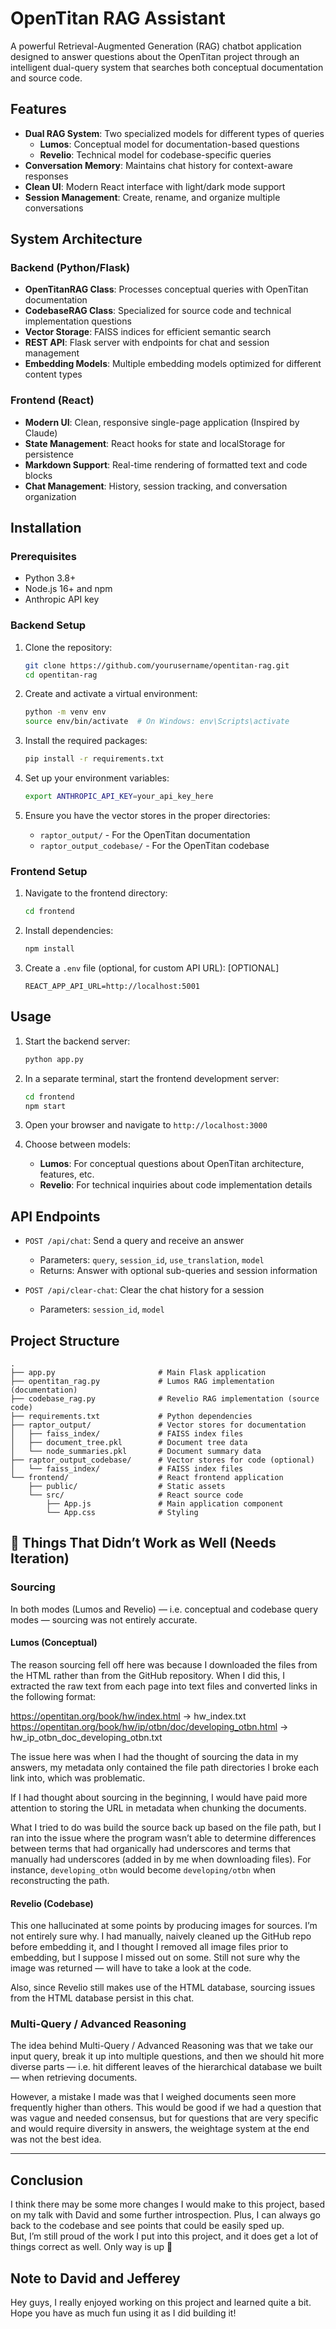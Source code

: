 # OpenTitan RAG Assistant

A powerful Retrieval-Augmented Generation (RAG) chatbot application designed to answer questions about the OpenTitan project through an intelligent dual-query system that searches both conceptual documentation and source code.


## Features

- **Dual RAG System**: Two specialized models for different types of queries
  - **Lumos**: Conceptual model for documentation-based questions
  - **Revelio**: Technical model for codebase-specific queries
- **Conversation Memory**: Maintains chat history for context-aware responses
- **Clean UI**: Modern React interface with light/dark mode support
- **Session Management**: Create, rename, and organize multiple conversations

## System Architecture

### Backend (Python/Flask)

- **OpenTitanRAG Class**: Processes conceptual queries with OpenTitan documentation
- **CodebaseRAG Class**: Specialized for source code and technical implementation questions
- **Vector Storage**: FAISS indices for efficient semantic search
- **REST API**: Flask server with endpoints for chat and session management
- **Embedding Models**: Multiple embedding models optimized for different content types

### Frontend (React)

- **Modern UI**: Clean, responsive single-page application (Inspired by Claude)
- **State Management**: React hooks for state and localStorage for persistence
- **Markdown Support**: Real-time rendering of formatted text and code blocks
- **Chat Management**: History, session tracking, and conversation organization

## Installation

### Prerequisites

- Python 3.8+
- Node.js 16+ and npm
- Anthropic API key

### Backend Setup

1. Clone the repository:
   ```bash
   git clone https://github.com/yourusername/opentitan-rag.git
   cd opentitan-rag
   ```

2. Create and activate a virtual environment:
   ```bash
   python -m venv env
   source env/bin/activate  # On Windows: env\Scripts\activate
   ```

3. Install the required packages:
   ```bash
   pip install -r requirements.txt
   ```

4. Set up your environment variables:
   ```bash
   export ANTHROPIC_API_KEY=your_api_key_here
   ```

5. Ensure you have the vector stores in the proper directories:
   - `raptor_output/` - For the OpenTitan documentation
   - `raptor_output_codebase/` - For the OpenTitan codebase

### Frontend Setup

1. Navigate to the frontend directory:
   ```bash
   cd frontend
   ```

2. Install dependencies:
   ```bash
   npm install
   ```

3. Create a `.env` file (optional, for custom API URL): [OPTIONAL]
   ```
   REACT_APP_API_URL=http://localhost:5001
   ```

## Usage

1. Start the backend server:
   ```bash
   python app.py
   ```

2. In a separate terminal, start the frontend development server:
   ```bash
   cd frontend
   npm start
   ```

3. Open your browser and navigate to `http://localhost:3000`

4. Choose between models:
   - **Lumos**: For conceptual questions about OpenTitan architecture, features, etc.
   - **Revelio**: For technical inquiries about code implementation details

## API Endpoints

- `POST /api/chat`: Send a query and receive an answer
  - Parameters: `query`, `session_id`, `use_translation`, `model`
  - Returns: Answer with optional sub-queries and session information

- `POST /api/clear-chat`: Clear the chat history for a session
  - Parameters: `session_id`, `model`

## Project Structure

```
.
├── app.py                       # Main Flask application
├── opentitan_rag.py             # Lumos RAG implementation (documentation)
├── codebase_rag.py              # Revelio RAG implementation (source code)
├── requirements.txt             # Python dependencies
├── raptor_output/               # Vector stores for documentation
│   ├── faiss_index/             # FAISS index files
│   ├── document_tree.pkl        # Document tree data
│   └── node_summaries.pkl       # Document summary data
├── raptor_output_codebase/      # Vector stores for code (optional)
│   └── faiss_index/             # FAISS index files
└── frontend/                    # React frontend application
    ├── public/                  # Static assets
    └── src/                     # React source code
        ├── App.js               # Main application component
        └── App.css              # Styling
```

## 🔧 Things That Didn’t Work as Well (Needs Iteration)

### Sourcing

In both modes (Lumos and Revelio) — i.e. conceptual and codebase query modes — sourcing was not entirely accurate.

#### Lumos (Conceptual)
The reason sourcing fell off here was because I downloaded the files from the HTML rather than from the GitHub repository. When I did this, I extracted the raw text from each page into text files and converted links in the following format:

https://opentitan.org/book/hw/index.html → hw_index.txt
https://opentitan.org/book/hw/ip/otbn/doc/developing_otbn.html → hw_ip_otbn_doc_developing_otbn.txt


The issue here was when I had the thought of sourcing the data in my answers, my metadata only contained the file path directories I broke each link into, which was problematic.

If I had thought about sourcing in the beginning, I would have paid more attention to storing the URL in metadata when chunking the documents.

What I tried to do was build the source back up based on the file path, but I ran into the issue where the program wasn’t able to determine differences between terms that had organically had underscores and terms that manually had underscores (added in by me when downloading files). For instance, `developing_otbn` would become `developing/otbn` when reconstructing the path.

#### Revelio (Codebase)
This one hallucinated at some points by producing images for sources. I’m not entirely sure why. I had manually, naively cleaned up the GitHub repo before embedding it, and I thought I removed all image files prior to embedding, but I suppose I missed out on some. Still not sure why the image was returned — will have to take a look at the code.

Also, since Revelio still makes use of the HTML database, sourcing issues from the HTML database persist in this chat.

### Multi-Query / Advanced Reasoning

The idea behind Multi-Query / Advanced Reasoning was that we take our input query, break it up into multiple questions, and then we should hit more diverse parts — i.e. hit different leaves of the hierarchical database we built — when retrieving documents.

However, a mistake I made was that I weighed documents seen more frequently higher than others. This would be good if we had a question that was vague and needed consensus, but for questions that are very specific and would require diversity in answers, the weightage system at the end was not the best idea.

---

## Conclusion

I think there may be some more changes I would make to this project, based on my talk with David and some further introspection. Plus, I can always go back to the codebase and see points that could be easily sped up.  
But, I’m still proud of the work I put into this project, and it does get a lot of things correct as well. Only way is up 🙂


## Note to David and Jefferey
Hey guys, I really enjoyed working on this project and learned quite a bit. Hope you have as much fun using it as I did building it!

